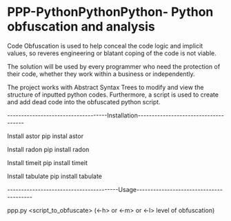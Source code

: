 # PPP-PythonPythonPython- Python obfuscation and analysis

Code Obfuscation is used to help conceal the code logic and implicit values, so reveres engineering or blatant coping of the code is not viable.

The solution will be used by every programmer who need the protection of their code, whether they work within a business or independently.

The project works with Abstract Syntax Trees to modify and view the structure of inputted python codes. Furthermore, a script is used to create and add dead code into the obfuscated python script.

------------------------------------Installation-------------------------------------

Install astor
pip instal astor

Install radon
pip install radon

Install timeit
pip install timeit

Install tabulate
pip install tabulate


----------------------------------------Usage----------------------------------------

ppp.py <script_to_obfuscate> (<-h> or <-m> or <-l> level of obfuscation)
